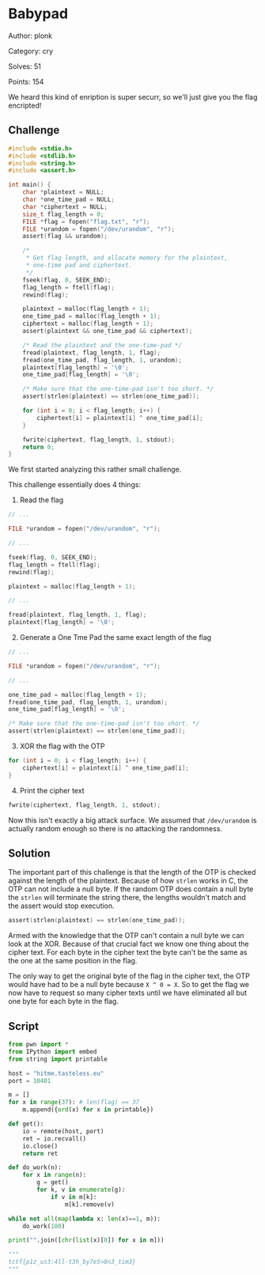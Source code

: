 # Babypad

Author: plonk

Category: cry

Solves: 51

Points: 154

We heard this kind of enription is super securr, so we'll just give you the flag encripted!

## Challenge

```c
#include <stdio.h>
#include <stdlib.h>
#include <string.h>
#include <assert.h>

int main() {
    char *plaintext = NULL;
    char *one_time_pad = NULL;
    char *ciphertext = NULL;
    size_t flag_length = 0;
    FILE *flag = fopen("flag.txt", "r");
    FILE *urandom = fopen("/dev/urandom", "r");
    assert(flag && urandom);

    /*
     * Get flag length, and allocate memory for the plaintext,
     * one-time pad and ciphertext.
     */
    fseek(flag, 0, SEEK_END);
    flag_length = ftell(flag);
    rewind(flag);

    plaintext = malloc(flag_length + 1);
    one_time_pad = malloc(flag_length + 1);
    ciphertext = malloc(flag_length + 1);
    assert(plaintext && one_time_pad && ciphertext);

    /* Read the plaintext and the one-time-pad */
    fread(plaintext, flag_length, 1, flag);
    fread(one_time_pad, flag_length, 1, urandom);
    plaintext[flag_length] = '\0';
    one_time_pad[flag_length] = '\0';

    /* Make sure that the one-time-pad isn't too short. */
    assert(strlen(plaintext) == strlen(one_time_pad));

    for (int i = 0; i < flag_length; i++) {
        ciphertext[i] = plaintext[i] ^ one_time_pad[i];
    }

    fwrite(ciphertext, flag_length, 1, stdout);
    return 0;
}
```

We first started analyzing this rather small challenge. 

This challenge essentially does 4 things:

1. Read the flag

```c
// ...

FILE *urandom = fopen("/dev/urandom", "r");

// ...

fseek(flag, 0, SEEK_END);
flag_length = ftell(flag);
rewind(flag);

plaintext = malloc(flag_length + 1);

// ...

fread(plaintext, flag_length, 1, flag);
plaintext[flag_length] = '\0';
```
2. Generate a One Tme Pad the same exact length of the flag

```c
// ...

FILE *urandom = fopen("/dev/urandom", "r");

// ...

one_time_pad = malloc(flag_length + 1);
fread(one_time_pad, flag_length, 1, urandom);
one_time_pad[flag_length] = '\0';

/* Make sure that the one-time-pad isn't too short. */
assert(strlen(plaintext) == strlen(one_time_pad));
```

3. XOR the flag with the OTP

```c
for (int i = 0; i < flag_length; i++) {
    ciphertext[i] = plaintext[i] ^ one_time_pad[i];
}
```

4. Print the cipher text

```c
fwrite(ciphertext, flag_length, 1, stdout);
```

Now this isn't exactly a big attack surface. 
We assumed that `/dev/urandom` is actually random enough so there is no attacking the randomness.

## Solution

The important part of this challenge is that the length of the OTP is checked against the length of the plaintext. Because of how `strlen` works in C, the OTP can not include a null byte. If the random OTP does contain a null byte the `strlen` will terminate the string there, the lengths wouldn't match and the assert would stop execution.

```c
assert(strlen(plaintext) == strlen(one_time_pad));
```

Armed with the knowledge that the OTP can't contain a null byte we can look at the XOR. 
Because of that crucial fact we know one thing about the cipher text. 
For each byte in the cipher text the byte can't be the same as the one at the same position in the flag.

The only way to get the original byte of the flag in the cipher text, the OTP would have had to be a null byte because `X ^ 0 = X`.
So to get the flag we now have to request so many cipher texts until we have eliminated all but one byte for each byte in the flag.

## Script

```python
from pwn import *
from IPython import embed
from string import printable

host = "hitme.tasteless.eu"
port = 10401

m = []
for x in range(37): # len(flag) == 37
    m.append({ord(x) for x in printable})

def get():
    io = remote(host, port)
    ret = io.recvall()
    io.close()
    return ret

def do_work(n):
    for x in range(n):
        g = get()
        for k, v in enumerate(g):
            if v in m[k]:
                m[k].remove(v)

while not all(map(lambda x: len(x)==1, m)):
    do_work(100)

print("".join([chr(list(x)[0]) for x in m]))

"""
tctf{p1z_us3:4ll-t3h_by7e5>0n3_tim3}
"""
```